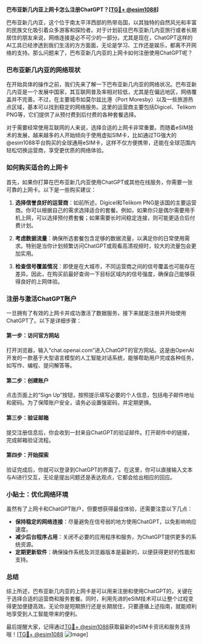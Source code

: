 **巴布亚新几内亚上网卡怎么注册ChatGPT？[[TG💪+ @esim1088](https://t.me/s/esim1088)]**

巴布亚新几内亚，这个位于南太平洋西部的热带岛国，以其独特的自然风光和丰富的民族文化吸引着众多游客和探险者。对于计划前往巴布亚新几内亚旅行或者长期居住的朋友来说，网络连接是必不可少的一部分。尤其是现在，ChatGPT这样的AI工具已经渗透到我们生活的方方面面，无论是学习、工作还是娱乐，都离不开网络的支持。那么问题来了，巴布亚新几内亚的上网卡如何注册使用ChatGPT呢？

### 巴布亚新几内亚的网络现状

在开始具体的操作之前，我们先来了解一下巴布亚新几内亚的网络状况。巴布亚新几内亚是一个发展中国家，其互联网普及率相对较低，尤其是在偏远地区，网络覆盖并不完善。不过，在主要城市如莫尔兹比港（Port Moresby）以及一些旅游热点区域，基本可以找到稳定的网络服务。这里的运营商主要包括Digicel、Telikom PNG等，它们提供了从预付费到后付费的各种套餐选择。

对于需要经常使用互联网的人来说，选择合适的上网卡非常重要。而随着eSIM技术的发展，越来越多的人开始倾向于使用虚拟SIM卡，比如通过TG强大的@esim1088平台购买的全球通用eSIM卡，这样不仅方便携带，还能在全球范围内轻松切换运营商，享受更优质的网络体验。

### 如何购买适合的上网卡

首先，如果你打算在巴布亚新几内亚使用ChatGPT或其他在线服务，你需要一张可靠的上网卡。以下是一些购买建议：

1. **选择信誉良好的运营商**：如前所述，Digicel和Telikom PNG是该国的主要运营商。你可以根据自己的需求选择适合的套餐。例如，如果你只是偶尔需要用手机上网，可以选择预付费套餐；如果需要长时间稳定连接，则可能更适合后付费计划。
   
2. **考虑数据流量**：确保所选套餐包含足够的数据流量，以满足你的日常使用需求。特别是当你计划频繁访问ChatGPT或观看高清视频时，较大的流量包会更加实用。

3. **检查信号覆盖情况**：即使是在大城市，不同运营商之间的信号覆盖也可能存在差异。因此，在购买前最好查询一下目标区域内的信号强度，确保自己能够获得良好的上网体验。

### 注册与激活ChatGPT账户

一旦拥有了有效的上网卡并成功激活了数据服务，接下来就是注册并开始使用ChatGPT了。以下是详细步骤：

#### 第一步：访问官方网站
打开浏览器，输入“chat.openai.com”进入ChatGPT的官方网站。这是由OpenAI开发的一款基于大型语言模型的人工智能对话系统，能够帮助用户完成各种任务，如写作、编程、提问解答等。

#### 第二步：创建账户
点击页面上的“Sign Up”按钮，按照提示填写必要的个人信息，包括电子邮件地址和密码。为了保障账户安全，请务必设置强密码，并定期更换。

#### 第三步：验证邮箱
提交注册信息后，你会收到一封来自ChatGPT的验证邮件。打开邮件中的链接，完成邮箱验证流程。

#### 第四步：开始探索
验证完成后，你就可以登录到ChatGPT的界面了。在这里，你可以直接输入文本与AI进行交互，无论是提出问题还是表达观点，它都会给出相应的回应。

### 小贴士：优化网络环境

虽然有了上网卡和ChatGPT账户，但要想获得最佳体验，还需要注意以下几点：
- **保持稳定的网络连接**：尽量避免在信号弱的地方使用ChatGPT，以免影响响应速度。
- **减少后台程序占用**：关闭不必要的应用程序和服务，为ChatGPT提供更多的系统资源。
- **定期更新软件**：确保操作系统及浏览器版本是最新的，以便获得更好的性能和支持。

### 总结

综上所述，巴布亚新几内亚的上网卡是可以用来注册和使用ChatGPT的，关键在于选择合适的运营商和服务套餐。同时，利用先进的eSIM技术可以让整个过程变得更加便捷高效。无论你是短期旅行还是长期居住，只要遵循上述指南，就能顺利地享受到人工智能带来的便利。

最后提醒大家，记得通过[TG💪+ @esim1088](https://t.me/s/esim1088)获取最新的eSIM卡资讯和服务支持哦！[[TG💪+ @esim1088](https://t.me/s/esim1088) ![Image](https://i.postimg.cc/4NQfJmqS/Snipaste-2025-05-13-00-14-12.png)]
